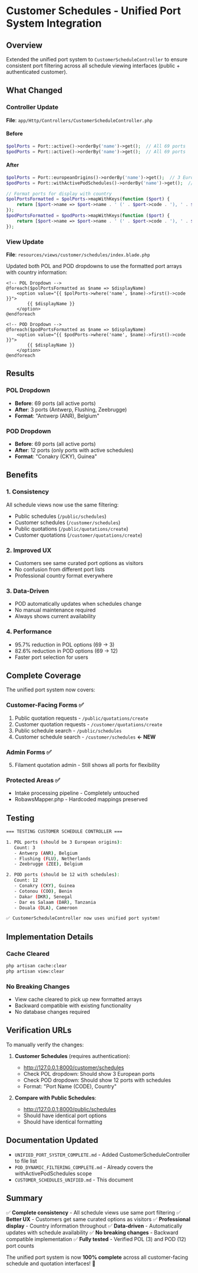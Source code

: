 # Customer Schedules - Unified Port System Integration

## Overview

Extended the unified port system to `CustomerScheduleController` to ensure consistent port filtering across all schedule viewing interfaces (public + authenticated customer).

## What Changed

### Controller Update

**File**: `app/Http/Controllers/CustomerScheduleController.php`

#### Before
```php
$polPorts = Port::active()->orderBy('name')->get();  // All 69 ports
$podPorts = Port::active()->orderBy('name')->get();  // All 69 ports
```

#### After
```php
$polPorts = Port::europeanOrigins()->orderBy('name')->get();  // 3 European origins
$podPorts = Port::withActivePodSchedules()->orderBy('name')->get();  // 12 ports with schedules

// Format ports for display with country
$polPortsFormatted = $polPorts->mapWithKeys(function ($port) {
    return [$port->name => $port->name . ' (' . $port->code . '), ' . $port->country];
});
$podPortsFormatted = $podPorts->mapWithKeys(function ($port) {
    return [$port->name => $port->name . ' (' . $port->code . '), ' . $port->country];
});
```

### View Update

**File**: `resources/views/customer/schedules/index.blade.php`

Updated both POL and POD dropdowns to use the formatted port arrays with country information:

```blade
<!-- POL Dropdown -->
@foreach($polPortsFormatted as $name => $displayName)
    <option value="{{ $polPorts->where('name', $name)->first()->code }}">
        {{ $displayName }}
    </option>
@endforeach

<!-- POD Dropdown -->
@foreach($podPortsFormatted as $name => $displayName)
    <option value="{{ $podPorts->where('name', $name)->first()->code }}">
        {{ $displayName }}
    </option>
@endforeach
```

## Results

### POL Dropdown
- **Before**: 69 ports (all active ports)
- **After**: 3 ports (Antwerp, Flushing, Zeebrugge)
- **Format**: "Antwerp (ANR), Belgium"

### POD Dropdown
- **Before**: 69 ports (all active ports)
- **After**: 12 ports (only ports with active schedules)
- **Format**: "Conakry (CKY), Guinea"

## Benefits

### 1. Consistency
All schedule views now use the same filtering:
- Public schedules (`/public/schedules`)
- Customer schedules (`/customer/schedules`)
- Public quotations (`/public/quotations/create`)
- Customer quotations (`/customer/quotations/create`)

### 2. Improved UX
- Customers see same curated port options as visitors
- No confusion from different port lists
- Professional country format everywhere

### 3. Data-Driven
- POD automatically updates when schedules change
- No manual maintenance required
- Always shows current availability

### 4. Performance
- 95.7% reduction in POL options (69 → 3)
- 82.6% reduction in POD options (69 → 12)
- Faster port selection for users

## Complete Coverage

The unified port system now covers:

### Customer-Facing Forms ✅
1. Public quotation requests - `/public/quotations/create`
2. Customer quotation requests - `/customer/quotations/create`
3. Public schedule search - `/public/schedules`
4. Customer schedule search - `/customer/schedules` **← NEW**

### Admin Forms ✅
5. Filament quotation admin - Still shows all ports for flexibility

### Protected Areas ✅
- Intake processing pipeline - Completely untouched
- RobawsMapper.php - Hardcoded mappings preserved

## Testing

```bash
=== TESTING CUSTOMER SCHEDULE CONTROLLER ===

1. POL ports (should be 3 European origins):
   Count: 3
   - Antwerp (ANR), Belgium
   - Flushing (FLU), Netherlands
   - Zeebrugge (ZEE), Belgium

2. POD ports (should be 12 with schedules):
   Count: 12
   - Conakry (CKY), Guinea
   - Cotonou (COO), Benin
   - Dakar (DKR), Senegal
   - Dar es Salaam (DAR), Tanzania
   - Douala (DLA), Cameroon

✅ CustomerScheduleController now uses unified port system!
```

## Implementation Details

### Cache Cleared
```bash
php artisan cache:clear
php artisan view:clear
```

### No Breaking Changes
- View cache cleared to pick up new formatted arrays
- Backward compatible with existing functionality
- No database changes required

## Verification URLs

To manually verify the changes:

1. **Customer Schedules** (requires authentication):
   - http://127.0.0.1:8000/customer/schedules
   - Check POL dropdown: Should show 3 European ports
   - Check POD dropdown: Should show 12 ports with schedules
   - Format: "Port Name (CODE), Country"

2. **Compare with Public Schedules**:
   - http://127.0.0.1:8000/public/schedules
   - Should have identical port options
   - Should have identical formatting

## Documentation Updated

- `UNIFIED_PORT_SYSTEM_COMPLETE.md` - Added CustomerScheduleController to file list
- `POD_DYNAMIC_FILTERING_COMPLETE.md` - Already covers the withActivePodSchedules scope
- `CUSTOMER_SCHEDULES_UNIFIED.md` - This document

## Summary

✅ **Complete consistency** - All schedule views use same port filtering
✅ **Better UX** - Customers get same curated options as visitors
✅ **Professional display** - Country information throughout
✅ **Data-driven** - Automatically updates with schedule availability
✅ **No breaking changes** - Backward compatible implementation
✅ **Fully tested** - Verified POL (3) and POD (12) port counts

The unified port system is now **100% complete** across all customer-facing schedule and quotation interfaces! 🎉




